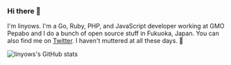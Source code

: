 <!--
**linyows/linyows** is a ✨ _special_ ✨ repository because its `README.md` (this file) appears on your GitHub profile.

Here are some ideas to get you started:

- 🔭 I’m currently working on ...
- 🌱 I’m currently learning ...
- 👯 I’m looking to collaborate on ...
- 🤔 I’m looking for help with ...
- 💬 Ask me about ...
- 📫 How to reach me: ...
- 😄 Pronouns: ...
- ⚡ Fun fact: ...

<div align="center">
<h3>Yo 👋</h3>
<p></p>
<img src="https://github-readme-stats.vercel.app/api?username=linyows&count_private=true&hide_border=true">
<img src="https://github-readme-stats.vercel.app/api/top-langs/?username=linyows&layout=compact&hide=Perl,Perl 6,Python,Roff&hide_border=true" />
</div>
-->

### Hi there 👋

I'm linyows. I'm a Go, Ruby, PHP, and JavaScript developer working at GMO Pepabo and I do a bunch of open source stuff in Fukuoka, Japan. You can also find me on [Twitter](https://twitter.com/linyows). I haven't muttered at all these days. 🌴

![linyows's GitHub stats](https://github-readme-stats.vercel.app/api?username=linyows)
